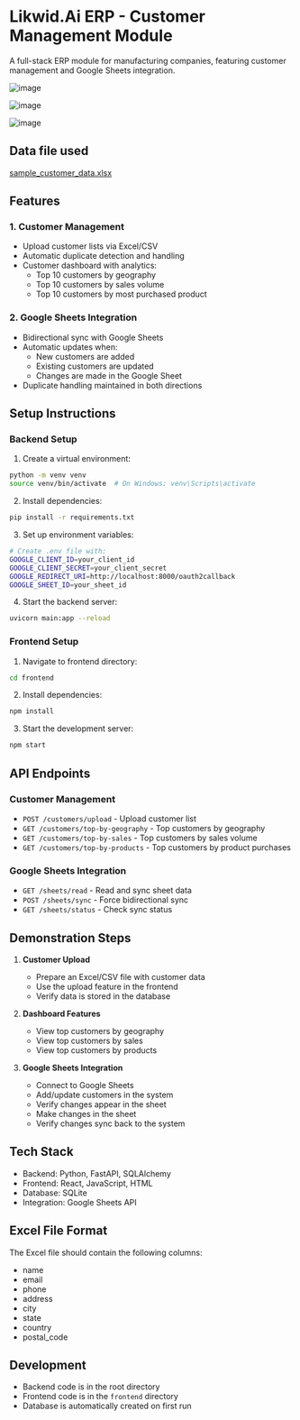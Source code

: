 # Likwid.Ai ERP - Customer Management Module

A full-stack ERP module for manufacturing companies, featuring customer management and Google Sheets integration.

![image](https://github.com/user-attachments/assets/cba23441-96cd-47aa-abb9-afbc42bfb32a)

![image](https://github.com/user-attachments/assets/f001492f-8574-4450-9fce-887b22aaa1d7)

![image](https://github.com/user-attachments/assets/7e6037ce-8347-4c01-8cf2-2ad751ebc5fd)

## Data file used

[sample_customer_data.xlsx](https://github.com/user-attachments/files/19849164/sample_customer_data.xlsx)




## Features

### 1. Customer Management
- Upload customer lists via Excel/CSV
- Automatic duplicate detection and handling
- Customer dashboard with analytics:
  - Top 10 customers by geography
  - Top 10 customers by sales volume
  - Top 10 customers by most purchased product

### 2. Google Sheets Integration
- Bidirectional sync with Google Sheets
- Automatic updates when:
  - New customers are added
  - Existing customers are updated
  - Changes are made in the Google Sheet
- Duplicate handling maintained in both directions

## Setup Instructions

### Backend Setup
1. Create a virtual environment:
```bash
python -m venv venv
source venv/bin/activate  # On Windows: venv\Scripts\activate
```

2. Install dependencies:
```bash
pip install -r requirements.txt
```

3. Set up environment variables:
```bash
# Create .env file with:
GOOGLE_CLIENT_ID=your_client_id
GOOGLE_CLIENT_SECRET=your_client_secret
GOOGLE_REDIRECT_URI=http://localhost:8000/oauth2callback
GOOGLE_SHEET_ID=your_sheet_id
```

4. Start the backend server:
```bash
uvicorn main:app --reload
```

### Frontend Setup
1. Navigate to frontend directory:
```bash
cd frontend
```

2. Install dependencies:
```bash
npm install
```

3. Start the development server:
```bash
npm start
```

## API Endpoints

### Customer Management
- `POST /customers/upload` - Upload customer list
- `GET /customers/top-by-geography` - Top customers by geography
- `GET /customers/top-by-sales` - Top customers by sales volume
- `GET /customers/top-by-products` - Top customers by product purchases

### Google Sheets Integration
- `GET /sheets/read` - Read and sync sheet data
- `POST /sheets/sync` - Force bidirectional sync
- `GET /sheets/status` - Check sync status

## Demonstration Steps

1. **Customer Upload**
   - Prepare an Excel/CSV file with customer data
   - Use the upload feature in the frontend
   - Verify data is stored in the database

2. **Dashboard Features**
   - View top customers by geography
   - View top customers by sales
   - View top customers by products

3. **Google Sheets Integration**
   - Connect to Google Sheets
   - Add/update customers in the system
   - Verify changes appear in the sheet
   - Make changes in the sheet
   - Verify changes sync back to the system

## Tech Stack
- Backend: Python, FastAPI, SQLAlchemy
- Frontend: React, JavaScript, HTML
- Database: SQLite
- Integration: Google Sheets API

## Excel File Format

The Excel file should contain the following columns:
- name
- email
- phone
- address
- city
- state
- country
- postal_code

## Development

- Backend code is in the root directory
- Frontend code is in the `frontend` directory
- Database is automatically created on first run 
